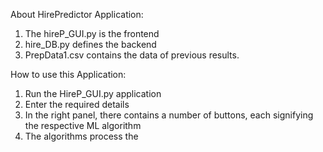 About HirePredictor Application:
  1. The hireP_GUI.py is the frontend 
  2. hire_DB.py defines the backend
  3. PrepData1.csv contains the data of previous results.
  
How to use this Application:
  1. Run the HireP_GUI.py application
  2. Enter the required details
  3. In the right panel, there contains a number of buttons, each signifying the respective ML algorithm
  4. The algorithms process the 

